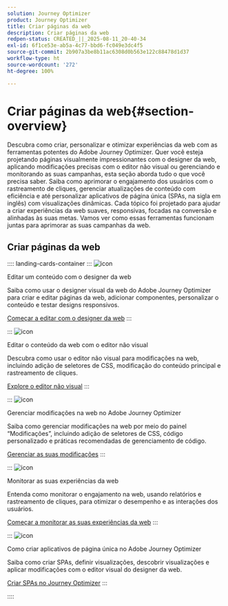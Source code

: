 ```yaml
---
solution: Journey Optimizer
product: Journey Optimizer
title: Criar páginas da web
description: Criar páginas da web
redpen-status: CREATED_||_2025-08-11_20-40-34
exl-id: 6f1ce53e-ab5a-4c77-bbd6-fc049e3dc4f5
source-git-commit: 2b907a3be8b11ac6308d0b563e122c88478d1d37
workflow-type: ht
source-wordcount: '272'
ht-degree: 100%

---
```


# Criar páginas da web{#section-overview}

Descubra como criar, personalizar e otimizar experiências da web com as ferramentas potentes do Adobe Journey Optimizer. Quer você esteja projetando páginas visualmente impressionantes com o designer da web, aplicando modificações precisas com o editor não visual ou gerenciando e monitorando as suas campanhas, esta seção aborda tudo o que você precisa saber. Saiba como aprimorar o engajamento dos usuários com o rastreamento de cliques, gerenciar atualizações de conteúdo com eficiência e até personalizar aplicativos de página única (SPAs, na sigla em inglês) com visualizações dinâmicas. Cada tópico foi projetado para ajudar a criar experiências da web suaves, responsivas, focadas na conversão e alinhadas às suas metas. Vamos ver como essas ferramentas funcionam juntas para aprimorar as suas campanhas da web.

## Criar páginas da web

:::: landing-cards-container
:::
![icon](https://cdn.experienceleague.adobe.com/icons/circle-play.svg?lang=pt-BR)

Editar um conteúdo com o designer da web

Saiba como usar o designer visual da web do Adobe Journey Optimizer para criar e editar páginas da web, adicionar componentes, personalizar o conteúdo e testar designs responsivos.

[Começar a editar com o designer da web](../using/web/web-visual-editor.md)
:::

:::
![icon](https://cdn.experienceleague.adobe.com/icons/code-branch.svg?lang=pt-BR)

Editar o conteúdo da web com o editor não visual

Descubra como usar o editor não visual para modificações na web, incluindo adição de seletores de CSS, modificação do conteúdo principal e rastreamento de cliques.

[Explore o editor não visual](../using/web/web-non-visual-editor.md)
:::

:::
![icon](https://cdn.experienceleague.adobe.com/icons/gear.svg?lang=pt-BR)

Gerenciar modificações na web no Adobe Journey Optimizer

Saiba como gerenciar modificações na web por meio do painel “Modificações”, incluindo adição de seletores de CSS, código personalizado e práticas recomendadas de gerenciamento de código.

[Gerenciar as suas modificações](../using/web/manage-web-modifications.md)
:::

:::
![icon](https://cdn.experienceleague.adobe.com/icons/chart-line.svg?lang=pt-BR)

Monitorar as suas experiências da web

Entenda como monitorar o engajamento na web, usando relatórios e rastreamento de cliques, para otimizar o desempenho e as interações dos usuários.

[Começar a monitorar as suas experiências da web](../using/web/monitor-web-experiences.md)
:::

:::
![icon](https://cdn.experienceleague.adobe.com/icons/puzzle-piece.svg?lang=pt-BR)

Como criar aplicativos de página única no Adobe Journey Optimizer

Saiba como criar SPAs, definir visualizações, descobrir visualizações e aplicar modificações com o editor visual do designer da web.

[Criar SPAs no Journey Optimizer](../using/web/web-spa.md)
:::

::::
